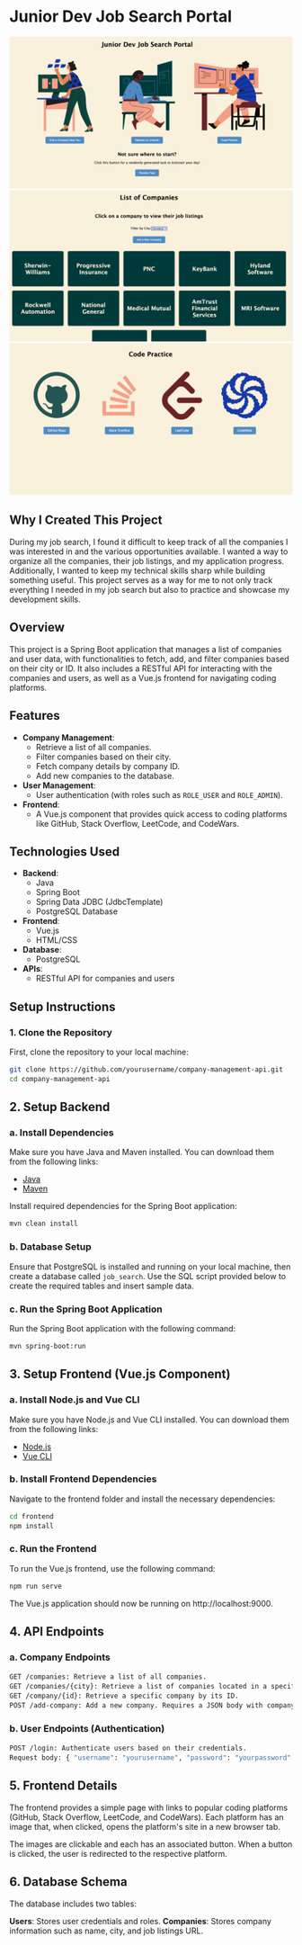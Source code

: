 # Junior Dev Job Search Portal

![Homepage](/vue/public/job-search-pics/job-search-homepage.png)
![Companies](/vue/public/job-search-pics/job-search-companies.png)
![CodePractice](/vue/public/job-search-pics/job-search-practice.png)
## Why I Created This Project

During my job search, I found it difficult to keep track of all the companies I was interested in and the various opportunities available. I wanted a way to organize all the companies, their job listings, and my application progress. Additionally, I wanted to keep my technical skills sharp while building something useful. This project serves as a way for me to not only track everything I needed in my job search but also to practice and showcase my development skills.

## Overview
This project is a Spring Boot application that manages a list of companies and user data, with functionalities to fetch, add, and filter companies based on their city or ID. It also includes a RESTful API for interacting with the companies and users, as well as a Vue.js frontend for navigating coding platforms.

## Features
- **Company Management**:
    - Retrieve a list of all companies.
    - Filter companies based on their city.
    - Fetch company details by company ID.
    - Add new companies to the database.
- **User Management**:
    - User authentication (with roles such as `ROLE_USER` and `ROLE_ADMIN`).
- **Frontend**:
    - A Vue.js component that provides quick access to coding platforms like GitHub, Stack Overflow, LeetCode, and CodeWars.

## Technologies Used
- **Backend**:
    - Java
    - Spring Boot
    - Spring Data JDBC (JdbcTemplate)
    - PostgreSQL Database
- **Frontend**:
    - Vue.js
    - HTML/CSS
- **Database**:
    - PostgreSQL
- **APIs**:
    - RESTful API for companies and users

## Setup Instructions

### 1. Clone the Repository
First, clone the repository to your local machine:

```bash
git clone https://github.com/yourusername/company-management-api.git
cd company-management-api
```

## 2. Setup Backend

### a. Install Dependencies
Make sure you have Java and Maven installed. You can download them from the following links:
- [Java](https://www.oracle.com/java/technologies/javase-downloads.html)
- [Maven](https://maven.apache.org/)

Install required dependencies for the Spring Boot application:
```bash
mvn clean install
```
### b. Database Setup
Ensure that PostgreSQL is installed and running on your local machine, then create a database called `job_search`. Use the SQL script provided below to create the required tables and insert sample data.

### c. Run the Spring Boot Application
Run the Spring Boot application with the following command:
```bash
mvn spring-boot:run
```

## 3. Setup Frontend (Vue.js Component)
### a. Install Node.js and Vue CLI
Make sure you have Node.js and Vue CLI installed. You can download them from the following links:

- [Node.js](https://nodejs.org/)
- [Vue CLI](https://cli.vuejs.org/)

### b. Install Frontend Dependencies
Navigate to the frontend folder and install the necessary dependencies:

```bash
cd frontend
npm install
```
### c. Run the Frontend
To run the Vue.js frontend, use the following command:

```bash
npm run serve
```
The Vue.js application should now be running on http://localhost:9000.

## 4. API Endpoints
### a. Company Endpoints
```bash
GET /companies: Retrieve a list of all companies.
GET /companies/{city}: Retrieve a list of companies located in a specific city.
GET /company/{id}: Retrieve a specific company by its ID.
POST /add-company: Add a new company. Requires a JSON body with company_name, city, and url.
```
### b. User Endpoints (Authentication)
```bash
POST /login: Authenticate users based on their credentials.
Request body: { "username": "yourusername", "password": "yourpassword" }
```

## 5. Frontend Details
The frontend provides a simple page with links to popular coding platforms (GitHub, Stack Overflow, LeetCode, and CodeWars). Each platform has an image that, when clicked, opens the platform's site in a new browser tab.

The images are clickable and each has an associated button.
When a button is clicked, the user is redirected to the respective platform.

## 6. Database Schema

The database includes two tables:

**Users**: Stores user credentials and roles.
**Companies**: Stores company information such as name, city, and job listings URL.

